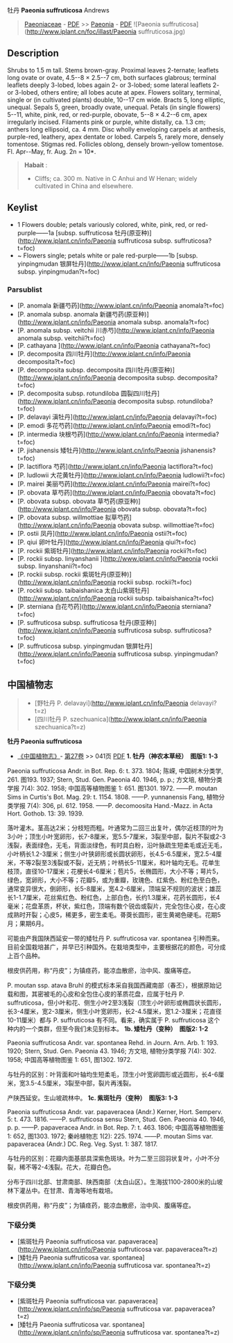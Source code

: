 牡丹 **Paeonia suffruticosa** Andrews

> [Paeoniaceae](http://www.iplant.cn/info/Paeoniaceae?t=foc) - [PDF](http://www.iplant.cn/foc/pdf/Paeoniaceae.pdf) >> [Paeonia](http://www.iplant.cn/info/Paeonia?t=foc) - [PDF](http://www.iplant.cn/foc/pdf/Paeonia.pdf)
![Paeonia suffruticosa](http://www.iplant.cn/foc/illast/Paeonia suffruticosa.jpg)

## Description

Shrubs to 1.5 m tall. Stems brown-gray. Proximal leaves 2-ternate; leaflets long ovate or ovate, 4.5--8 × 2.5--7 cm, both surfaces glabrous; terminal leaflets deeply 3-lobed, lobes again 2- or 3-lobed; some lateral leaflets 2- or 3-lobed, others entire; all lobes acute at apex. Flowers solitary, terminal, single or (in cultivated plants) double, 10--17 cm wide. Bracts 5, long elliptic, unequal. Sepals 5, green, broadly ovate, unequal. Petals (in single flowers) 5--11, white, pink, red, or red-purple, obovate, 5--8 × 4.2--6 cm, apex irregularly incised. Filaments pink or purple, white distally, ca. 1.3 cm; anthers long ellipsoid, ca. 4 mm. Disc wholly enveloping carpels at anthesis, purple-red, leathery, apex dentate or lobed. Carpels 5, rarely more, densely tomentose. Stigmas red. Follicles oblong, densely brown-yellow tomentose. Fl. Apr--May, fr. Aug. 2n = 10*.

> **Habait** : 
>* Cliffs; ca. 300 m. Native in C Anhui and W Henan; widely cultivated in China and elsewhere.

## Keylist
* 1 Flowers double; petals variously colored, white, pink, red, or red-purple——1a  [subsp. suffruticosa 牡丹(原亚种)](http://www.iplant.cn/info/Paeonia suffruticosa subsp. suffruticosa?t=foc)
* ~ Flowers single; petals white or pale red-purple——1b  [subsp. yinpingmudan 银屏牡丹](http://www.iplant.cn/info/Paeonia suffruticosa subsp. yinpingmudan?t=foc)

### Parsublist

* [P.  anomala  新疆芍药](http://www.iplant.cn/info/Paeonia anomala?t=foc)
* [P.  anomala subsp. anomala  新疆芍药(原亚种)](http://www.iplant.cn/info/Paeonia anomala subsp. anomala?t=foc)
* [P.  anomala subsp. veitchii  川赤芍](http://www.iplant.cn/info/Paeonia anomala subsp. veitchii?t=foc)
* [P.  cathayana  ](http://www.iplant.cn/info/Paeonia cathayana?t=foc)
* [P.  decomposita  四川牡丹](http://www.iplant.cn/info/Paeonia decomposita?t=foc)
* [P.  decomposita subsp. decomposita  四川牡丹(原亚种)](http://www.iplant.cn/info/Paeonia decomposita subsp. decomposita?t=foc)
* [P.  decomposita subsp. rotundiloba  圆裂四川牡丹](http://www.iplant.cn/info/Paeonia decomposita subsp. rotundiloba?t=foc)
* [P.  delavayi  滇牡丹](http://www.iplant.cn/info/Paeonia delavayi?t=foc)
* [P.  emodi  多花芍药](http://www.iplant.cn/info/Paeonia emodi?t=foc)
* [P.  intermedia  块根芍药](http://www.iplant.cn/info/Paeonia intermedia?t=foc)
* [P.  jishanensis  矮牡丹](http://www.iplant.cn/info/Paeonia jishanensis?t=foc)
* [P.  lactiflora  芍药](http://www.iplant.cn/info/Paeonia lactiflora?t=foc)
* [P.  ludlowii  大花黄牡丹](http://www.iplant.cn/info/Paeonia ludlowii?t=foc)
* [P.  mairei  美丽芍药](http://www.iplant.cn/info/Paeonia mairei?t=foc)
* [P.  obovata  草芍药](http://www.iplant.cn/info/Paeonia obovata?t=foc)
* [P.  obovata subsp. obovata  草芍药(原亚种)](http://www.iplant.cn/info/Paeonia obovata subsp. obovata?t=foc)
* [P.  obovata subsp. willmottiae  拟草芍药](http://www.iplant.cn/info/Paeonia obovata subsp. willmottiae?t=foc)
* [P.  ostii  凤丹](http://www.iplant.cn/info/Paeonia ostii?t=foc)
* [P.  qiui  卵叶牡丹](http://www.iplant.cn/info/Paeonia qiui?t=foc)
* [P.  rockii  紫斑牡丹](http://www.iplant.cn/info/Paeonia rockii?t=foc)
* [P.  rockii subsp. linyanshanii  ](http://www.iplant.cn/info/Paeonia rockii subsp. linyanshanii?t=foc)
* [P.  rockii subsp. rockii  紫斑牡丹(原亚种)](http://www.iplant.cn/info/Paeonia rockii subsp. rockii?t=foc)
* [P.  rockii subsp. taibaishanica  太白山紫斑牡丹](http://www.iplant.cn/info/Paeonia rockii subsp. taibaishanica?t=foc)
* [P.  sterniana  白花芍药](http://www.iplant.cn/info/Paeonia sterniana?t=foc)
* [P.  suffruticosa subsp. suffruticosa  牡丹(原亚种)](http://www.iplant.cn/info/Paeonia suffruticosa subsp. suffruticosa?t=foc)
* [P.  suffruticosa subsp. yinpingmudan  银屏牡丹](http://www.iplant.cn/info/Paeonia suffruticosa subsp. yinpingmudan?t=foc)

## 中国植物志

> * [野牡丹  P.  delavayi](http://www.iplant.cn/info/Paeonia delavayi?t=z)
> * [四川牡丹  P.  szechuanica](http://www.iplant.cn/info/Paeonia szechuanica?t=z)

**牡丹 Paeonia suffruticosa**

* [《中国植物志》](http://www.iplant.cn/frps)- [第27卷](http://www.iplant.cn/frps/vol/27) >> 041页 [PDF](http://www.iplant.cn/frps/pdf/27/041.pdf)
**1. 牡丹（神农本草经）　图版1: 1-3**

Paeonia suffruticosa Andr. in Bot. Rep. 6: t. 373. 1804; 陈嵘, 中国树木分类学, 261. 图193. 1937; Stern, Stud. Gen. Paeonia 40. 1946, p. p.; 方文培, 植物分类学报 7(4): 302. 1958; 中国高等植物图鉴 1: 651. 图1301. 1972. ——P. moutan Sims in Curtis's Bot. Mag. 29: t. 1154. 1808. ——P. yunnanensis Fang, 植物分类学报 7(4): 306, pl. 612. 1958. ——P. decomoosita Hand.-Mazz. in Acta Hort. Gothob. 13: 39. 1939.

落叶灌木。茎高达2米；分枝短而粗。叶通常为二回三出复叶，偶尔近枝顶的叶为3小叶；顶生小叶宽卵形，长7-8厘米，宽5.5-7厘米，3裂至中部，裂片不裂或2-3浅裂，表面绿色，无毛，背面淡绿色，有时具白粉，沿叶脉疏生短柔毛或近无毛，小叶柄长1.2-3厘米；侧生小叶狭卵形或长圆状卵形，长4.5-6.5厘米，宽2.5-4厘米，不等2裂至3浅裂或不裂，近无柄；叶柄长5-11厘米，和叶轴均无毛。花单生枝顶，直径10-17厘米；花梗长4-6厘米；苞片5，长椭圆形，大小不等；萼片5，绿色，宽卵形，大小不等；花瓣5，或为重瓣，玫瑰色、红紫色、粉红色至白色，通常变异很大，倒卵形，长5-8厘米，宽4.2-6厘米，顶端呈不规则的波状；雄蕊长1-1.7厘米，花丝紫红色、粉红色，上部白色，长约1.3厘米，花药长圆形，长4毫米；花盘革质，杯状，紫红色，顶端有数个锐齿或裂片，完全包住心皮，在心皮成熟时开裂；心皮5，稀更多，密生柔毛。蓇葖长圆形，密生黄褐色硬毛。花期5月；果期6月。

可能由产我国陕西延安一带的矮牡丹 P. suffruticosa var. spontanea 引种而来。目前全国栽培甚广，并早已引种国外。在栽培类型中，主要根据花的颜色，可分成上百个品种。

根皮供药用，称“丹皮”；为镇痉药，能凉血散瘀，治中风、腹痛等症。

P. moutan ssp. atava Bruhl 的模式标本采自我国西藏南部（春丕），根据原始记载和图，其密被毛的心皮和全包住心皮的革质花盘，应属于牡丹 P. suffruticosa，但小叶和花、侧生小叶2至3浅裂（顶生小叶卵形或椭圆状长圆形，长3-4厘米，宽2-3厘米，侧生小叶宽卵形，长2-4.5厘米，宽1.2-3厘米；花直径10-11厘米）都与 P. suffruticosa 有不同。看来，确实属于 P. suffruticosa 这个种内的一个类群，但至今我们未见到标本。
**1b. 矮牡丹（变种）　图版2: 1-2**

Paeonia suffruticosa Andr. var. spontanea Rehd. in Journ. Arn. Arb. 1: 193. 1920; Stern, Stud. Gen. Paeonia 43. 1946; 方文培, 植物分类学报 7(4): 302. 1958; 中国高等植物图鉴 1: 651, 图1302. 1972.

与牡丹的区别：叶背面和叶轴均生短柔毛，顶生小叶宽卵圆形或近圆形，长4-6厘米，宽3.5-4.5厘米，3裂至中部，裂片再浅裂。

产陕西延安。生山坡疏林中。
**1c. 紫斑牡丹（变种）　图版3: 1-3**

Paeonia suffruticosa Andr. var. papaveracea (Andr.) Kerner, Hort. Semperv. 5: t. 473. 1816. ——P. suffruticosa sensu Stern, Stud. Gen. Paeonia 40. 1946, p. p. ——P. papaveracea Andr. in Bot. Rep. 7: t. 463. 1806; 中国高等植物图鉴 1: 652, 图1303. 1972; 秦岭植物志 1(2): 225. 1974. ——P. moutan Sims var. papaveracea (Andr.) DC. Reg. Veg. Syst. 1: 387. 1817.

与牡丹的区别：花瓣内面基部具深紫色斑块。叶为二至三回羽状复叶，小叶不分裂，稀不等2-4浅裂。花大，花瓣白色。

分布于四川北部、甘肃南部、陕西南部（太白山区）。生海拔1100-2800米的山坡林下灌丛中。在甘肃、青海等地有栽培。

根皮供药用，称“丹皮”；为镇痉药，能凉血散瘀，治中风、腹痛等症。

### 下级分类
* [紫斑牡丹  Paeonia suffruticosa var. papaveracea](http://www.iplant.cn/info/Paeonia suffruticosa var. papaveracea?t=z)
* [矮牡丹  Paeonia suffruticosa var. spontanea](http://www.iplant.cn/info/Paeonia suffruticosa var. spontanea?t=z)

### 下级分类
* [紫斑牡丹  Paeonia suffruticosa var. papaveracea](http://www.iplant.cn/info/sp/Paeonia suffruticosa var. papaveracea?t=z)
* [矮牡丹  Paeonia suffruticosa var. spontanea](http://www.iplant.cn/info/sp/Paeonia suffruticosa var. spontanea?t=z)
